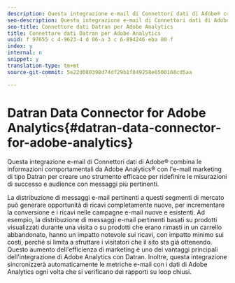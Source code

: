 ```yaml
---
description: Questa integrazione e-mail di Connettori dati di Adobe® combina le informazioni comportamentali da Adobe Analytics® con l'e-mail marketing di tipo Datran per creare uno strumento efficace per ridefinire le misurazioni di successo e audience con messaggi più pertinenti.
seo-description: Questa integrazione e-mail di Connettori dati di Adobe® combina le informazioni comportamentali da Adobe Analytics® con l'e-mail marketing di tipo Datran per creare uno strumento efficace per ridefinire le misurazioni di successo e audience con messaggi più pertinenti.
seo-title: Connettore dati Datran per Adobe Analytics
title: Connettore dati Datran per Adobe Analytics
uuid: f 97655 c 4-9623-4 d 06-a 3 c 6-894246 eba 80 f
index: y
internal: n
snippet: y
translation-type: tm+mt
source-git-commit: 5e22d080398d74df29b1f849258e6500168cd5aa

---
```



# Datran Data Connector for Adobe Analytics{#datran-data-connector-for-adobe-analytics}

Questa integrazione e-mail di Connettori dati di Adobe® combina le informazioni comportamentali da Adobe Analytics® con l'e-mail marketing di tipo Datran per creare uno strumento efficace per ridefinire le misurazioni di successo e audience con messaggi più pertinenti.

La distribuzione di messaggi e-mail pertinenti a questi segmenti di mercato può generare opportunità di ricavi completamente nuove, per incrementare la conversione e i ricavi nelle campagne e-mail nuove e esistenti. Ad esempio, la distribuzione di messaggi e-mail pertinenti basati su prodotti visualizzati durante una visita o su prodotti che erano rimasti in un carrello abbandonato, hanno un impatto notevole sui ricavi, con impatto minimo sui costi, perché si limita a sfruttare i visitatori che il sito sta già ottenendo. Questo aumento dell'efficienza di marketing è uno dei vantaggi principali dell'integrazione di Adobe Analytics con Datran. Inoltre, questa integrazione sincronizzerà automaticamente le metriche e-mail con i dati di Adobe Analytics ogni volta che si verificano dei rapporti su loop chiusi.
